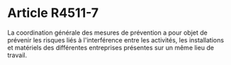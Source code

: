 # Article R4511-7

  
La coordination générale des mesures de prévention a pour objet de prévenir les risques liés à l'interférence entre les activités, les installations et matériels des différentes entreprises présentes sur un même lieu de travail.
